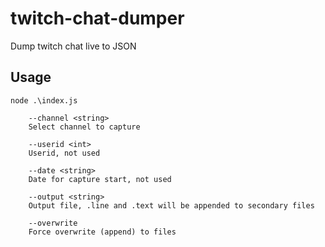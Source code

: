 # twitch-chat-dumper
Dump twitch chat live to JSON

## Usage
```
node .\index.js

    --channel <string>
    Select channel to capture

    --userid <int>
    Userid, not used

    --date <string>
    Date for capture start, not used

    --output <string>
    Output file, .line and .text will be appended to secondary files

    --overwrite
    Force overwrite (append) to files
```